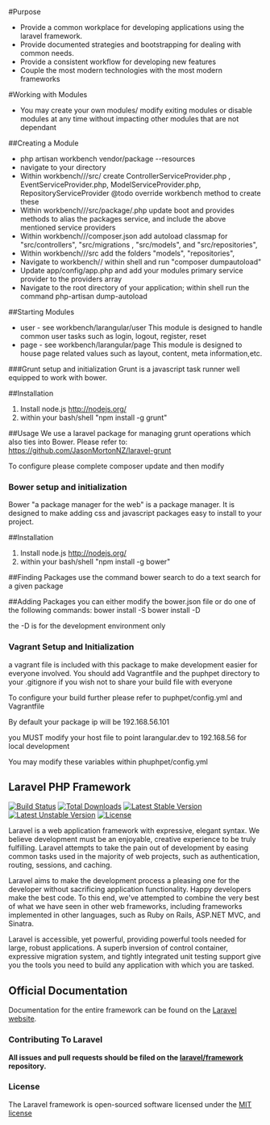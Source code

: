 #Purpose
- Provide a common workplace for developing applications using the laravel framework.
- Provide documented strategies and bootstrapping for dealing with common needs.
- Provide a consistent workflow for developing new features
- Couple the most modern technologies with the most modern frameworks

#Working with Modules
- You may create your own modules/ modify exiting modules or disable modules at any time without impacting other modules that are not dependant

##Creating a Module
- php artisan workbench vendor/package --resources
- navigate to your directory
- Within workbench/<namespace>/<package>/src/<package> create ControllerServiceProvider.php , EventServiceProvider.php, ModelServiceProvider.php, RepositoryServiceProvider @todo override workbench method to create these
- Within workbench/<namespace>/<package>/src/package/<PackageServiceProvider>.php update boot and provides methods to alias the packages service, and include the above mentioned service providers
- Within workbench/<namespace>/<package>/composer.json add autoload classmap for "src/controllers", "src/migrations , "src/models", and "src/repositories",
- Within workbench/<namespace>/<package>/src add the folders "models", "repositories",
- Navigate to workbench/<namespace>/<package> within shell and run "composer dumpautoload"
- Update app/config/app.php and add your modules primary service provider to the providers array
- Navigate to the root directory of your application; within shell run the command php-artisan dump-autoload





##Starting Modules
- user - see workbench/larangular/user
This module is designed to handle common user tasks such as login, logout, register, reset
- page - see workbench/larangular/page
This module is designed to house page related values such as layout, content, meta information,etc.



###Grunt setup and initialization
Grunt is a javascript task runner well equipped to work with bower.

##Installation
1) Install node.js http://nodejs.org/
2) within your bash/shell "npm install -g grunt"

##Usage
We use a laravel package for managing grunt operations which also ties into Bower.
Please refer to: https://github.com/JasonMortonNZ/laravel-grunt

To configure please complete composer update and then modify


### Bower setup and initialization
Bower "a package manager for the web" is a package manager.
It is designed to make adding css and javascript packages easy to install to your project.

##Installation
1) Install node.js http://nodejs.org/
2) within your bash/shell "npm install -g bower"

##Finding Packages
use the command bower search <package name> to do a text search for a given package

##Adding Packages
you can either modify the bower.json file or do one of the following commands:
bower install <package name> -S
bower install <package name> -D

the -D is for the development environment only





### Vagrant Setup and Initialization
a vagrant file is included with this package to make development easier for everyone involved.
You should add Vagrantfile and the puphpet directory to your .gitignore if you wish not to share your build file with everyone

To configure your build further please refer to puphpet/config.yml and Vagrantfile

By default your package ip will be 192.168.56.101

you MUST modify your host file to point larangular.dev to 192.168.56 for local development

You may modify these variables within phuphpet/config.yml



## Laravel PHP Framework

[![Build Status](https://travis-ci.org/laravel/framework.svg)](https://travis-ci.org/laravel/framework)
[![Total Downloads](https://poser.pugx.org/laravel/framework/downloads.svg)](https://packagist.org/packages/laravel/framework)
[![Latest Stable Version](https://poser.pugx.org/laravel/framework/v/stable.svg)](https://packagist.org/packages/laravel/framework)
[![Latest Unstable Version](https://poser.pugx.org/laravel/framework/v/unstable.svg)](https://packagist.org/packages/laravel/framework)
[![License](https://poser.pugx.org/laravel/framework/license.svg)](https://packagist.org/packages/laravel/framework)

Laravel is a web application framework with expressive, elegant syntax. We believe development must be an enjoyable, creative experience to be truly fulfilling. Laravel attempts to take the pain out of development by easing common tasks used in the majority of web projects, such as authentication, routing, sessions, and caching.

Laravel aims to make the development process a pleasing one for the developer without sacrificing application functionality. Happy developers make the best code. To this end, we've attempted to combine the very best of what we have seen in other web frameworks, including frameworks implemented in other languages, such as Ruby on Rails, ASP.NET MVC, and Sinatra.

Laravel is accessible, yet powerful, providing powerful tools needed for large, robust applications. A superb inversion of control container, expressive migration system, and tightly integrated unit testing support give you the tools you need to build any application with which you are tasked.

## Official Documentation

Documentation for the entire framework can be found on the [Laravel website](http://laravel.com/docs).

### Contributing To Laravel

**All issues and pull requests should be filed on the [laravel/framework](http://github.com/laravel/framework) repository.**

### License

The Laravel framework is open-sourced software licensed under the [MIT license](http://opensource.org/licenses/MIT)
